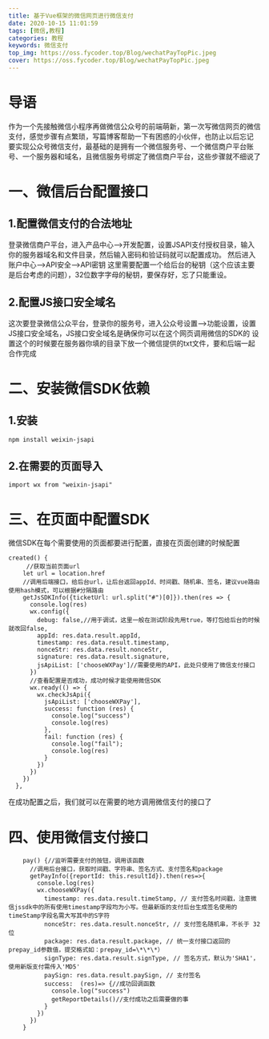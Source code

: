 ```yaml
---
title: 基于Vue框架的微信网页进行微信支付
date: 2020-10-15 11:01:59
tags: [微信,教程]
categories: 教程
keywords: 微信支付
top_img: https://oss.fycoder.top/Blog/wechatPayTopPic.jpeg
cover: https://oss.fycoder.top/Blog/wechatPayTopPic.jpeg
---
```

# 导语

作为一个先接触微信小程序再做微信公众号的前端萌新，第一次写微信网页的微信支付，感觉步骤有点繁琐，写篇博客帮助一下有困惑的小伙伴，也防止以后忘记
要实现公众号微信支付，最基础的是拥有一个微信服务号、一个微信商户平台账号、一个服务器和域名，且微信服务号绑定了微信商户平台，这些步骤就不细说了

#  一、微信后台配置接口
##  1.配置微信支付的合法地址
登录微信商户平台，进入产品中心——>开发配置，设置JSAPI支付授权目录，输入你的服务器域名和文件目录，然后输入密码和验证码就可以配置成功。
然后进入账户中心——>API安全——>API密钥
这里需要配置一个给后台的秘钥（这个应该主要是后台考虑的问题），32位数字字母的秘钥，要保存好，忘了只能重设。
##  2.配置JS接口安全域名
这次要登录微信公众平台，登录你的服务号，进入公众号设置——>功能设置，设置JS接口安全域名，JS接口安全域名是确保你可以在这个网页调用微信的SDK的
设置这个的时候要在服务器你填的目录下放一个微信提供的txt文件，要和后端一起合作完成
#  二、安装微信SDK依赖
##  1.安装

```
npm install weixin-jsapi
```
##  2.在需要的页面导入
```
import wx from "weixin-jsapi"
```
#  三、在页面中配置SDK
微信SDK在每个需要使用的页面都要进行配置，直接在页面创建的时候配置
```
created() {
     //获取当前页面url
    let url = location.href
    //调用后端接口，给后台url，让后台返回appId、时间戳、随机串、签名，建议vue路由使用hash模式，可以根据#分隔路由
    getJsSDKInfo({ticketUrl: url.split("#")[0]}).then(res => {
      console.log(res)
      wx.config({
        debug: false,//用于调试，这里一般在测试阶段先用true，等打包给后台的时候就改回false,
        appId: res.data.result.appId,
        timestamp: res.data.result.timestamp,
        nonceStr: res.data.result.nonceStr,
        signature: res.data.result.signature,
        jsApiList: ['chooseWXPay']//需要使用的API，此处只使用了微信支付接口
      })
      //查看配置是否成功，成功时候才能使用微信SDK
      wx.ready(() => {
        wx.checkJsApi({
          jsApiList: ['chooseWXPay'],
          success: function (res) {
            console.log("success")
            console.log(res)
          },
          fail: function (res) {
            console.log("fail");
            console.log(res)
          }
        })
      })
    })
  },

```
在成功配置之后，我们就可以在需要的地方调用微信支付的接口了
#  四、使用微信支付接口
```
    pay() {//监听需要支付的按钮，调用该函数
      //调用后台接口，获取时间戳、字符串、签名方式、支付签名和package
      getPayInfo({reportId: this.resultId}).then(res=>{
        console.log(res)
        wx.chooseWXPay({
          timestamp: res.data.result.timeStamp, // 支付签名时间戳，注意微信jssdk中的所有使用timestamp字段均为小写。但最新版的支付后台生成签名使用的timeStamp字段名需大写其中的S字符
          nonceStr: res.data.result.nonceStr, // 支付签名随机串，不长于 32 位
          package: res.data.result.package, // 统一支付接口返回的prepay_id参数值，提交格式如：prepay_id=\*\*\*）
          signType: res.data.result.signType, // 签名方式，默认为'SHA1'，使用新版支付需传入'MD5'
          paySign: res.data.result.paySign, // 支付签名
          success:  (res)=> {//成功回调函数
            console.log("success")
            getReportDetails()//支付成功之后需要做的事
          }
        })
      })
    }
```